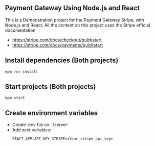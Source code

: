 ## Payment Gateway Using Node.js and React

This is a Demonstration project for the Payment Gateway Stripe, with Node.js and React. All the content on this project uses the Stripe official documentation
* https://stripe.com/docs/checkout/quickstart
* https://stripe.com/docs/payments/quickstart

## Install dependencies (Both projects)

```
npm run install
```

## Start projects (Both projects)
```
npm start
```

## Create environment variables

* Create .env file on './server'
* Add next variables:
  ```
  REACT_APP_API_KEY_STRIPE=<Your_stripe_api_key>
  ```
